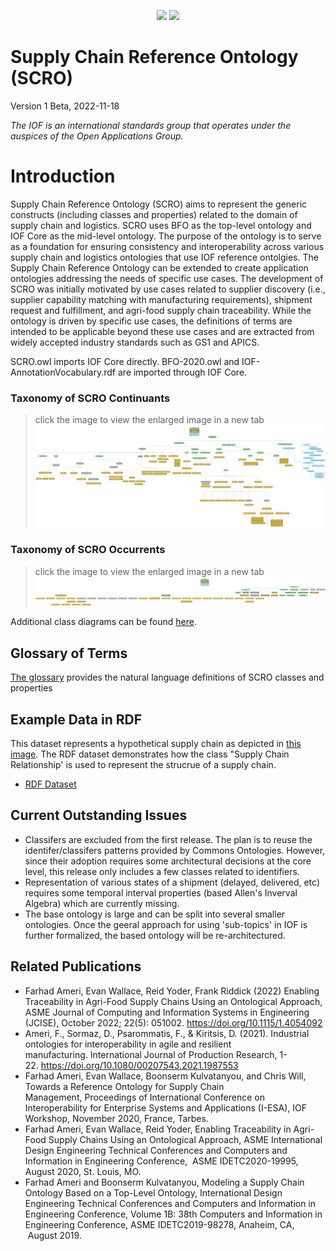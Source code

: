 <p align="center">
<img src="https://user-images.githubusercontent.com/12449023/166088434-b6761386-9b3f-4881-a891-c8ffdbde0fae.png" height="80">
<img src="https://user-images.githubusercontent.com/12449023/166088435-a9fcc4c7-f51d-443a-b1fd-9fe96a204f77.png" >
</p>

# Supply Chain Reference Ontology (SCRO)

Version 1 Beta, 2022-11-18

*The IOF is an international standards group that operates under the auspices of the Open Applications Group.*

# Introduction

Supply Chain Reference Ontology (SCRO) aims to represent the generic constructs (including classes and properties) related to the domain of supply chain and logistics. SCRO uses BFO as the top-level ontology and IOF Core as the mid-level ontology. The purpose of the ontology is to serve as a foundation for ensuring consistency and interoperability across various supply chain and logistics ontologies that use IOF reference ontolgies. The Supply Chain Reference Ontology can be extended to create application ontologies addressing the needs of specific use cases. The development of SCRO was initially motivated by use cases related to supplier discovery (i.e., supplier capability matching with manufacturing requirements), shipment request and fulfillment,  and agri-food supply chain traceability. While the ontology is driven by specific use cases, the definitions of terms are intended to be applicable beyond these use cases and are extracted from widely accepted industry standards such as GS1 and APICS.


SCRO.owl imports IOF Core directly. BFO-2020.owl and IOF-AnnotationVocabulary.rdf are imported through IOF Core.  

### Taxonomy of SCRO Continuants
> click the image to view the enlarged image in a new tab
![Taxonomy of SCRO Continuants](images/SCRO-continuants.png)

### Taxonomy of SCRO Occurrents
> click the image to view the enlarged image in a new tab
![Taxonomy of SCRO Continuants](images/SCRO-Occurrents.png)

Additional class diagrams can be found [here](https://oagiscore.atlassian.net/wiki/spaces/IOF/pages/4554031140/SCRO+Class+Diagrams). 

## Glossary of Terms
[The glossary](https://htmlpreview.github.io/?https://github.com/InfoneerTXST/Glossary/blob/master/index.html) provides the natural language definitions of SCRO classes and properties

## Example Data in RDF
This dataset represents a hypothetical supply chain as depicted in [this image](https://github.com/iofoundry/ontology/blob/SCRO-pre-vote-branch/supplychain/Documentation%20%26%20Resources/images/FORD-SupplyChain.png). The RDF dataset demonstrates how the class "Supply Chain Relationship' is used to represent the strucrue of a supply chain.
- [RDF Dataset](https://github.com/iofoundry/ontology/blob/master/supplychain/data/SCRO_Ford.tt)

## Current Outstanding Issues
- Classifers are excluded from the first release. The plan is to reuse the identifer/classifers patterns provided by Commons Ontologies. However, since their adoption requires some architectural decisions at the core level, this release only includes a few classes related to identifiers.
- Representation of various states of a shipment (delayed, delivered, etc) requires some temporal interval properties (based Allen's Inverval Algebra) which are currently missing.
- The base ontology is large and can be split into several smaller ontologies. Once the geeral approach for using 'sub-topics' in IOF is further formalized, the based ontology will be re-architectured.


## Related Publications
- Farhad Ameri, Evan Wallace, Reid Yoder, Frank Riddick (2022) Enabling Traceability in Agri-Food Supply Chains Using an Ontological Approach, ASME Journal of Computing and Information Systems in Engineering (JCISE), October 2022; 22(5): 051002. https://doi.org/10.1115/1.4054092
- Ameri, F., Sormaz, D., Psarommatis, F., & Kiritsis, D. (2021). Industrial ontologies for interoperability in agile and resilient manufacturing. International Journal of Production Research, 1-22. https://doi.org/10.1080/00207543.2021.1987553
- Farhad Ameri, Evan Wallace, Boonserm Kulvatanyou, and Chris Will, Towards a Reference Ontology for Supply Chain Management, Proceedings of International Conference on Interoperability for Enterprise Systems and Applications (I-ESA), IOF Workshop, November 2020, France, Tarbes.
- Farhad Ameri, Evan Wallace, Reid Yoder, Enabling Traceability in Agri-Food Supply Chains Using an Ontological Approach, ASME International Design Engineering Technical Conferences and Computers and Information in Engineering Conference,  ASME IDETC2020-19995, August 2020, St. Louis, MO.
- Farhad Ameri and Boonserm Kulvatanyou, Modeling a Supply Chain Ontology Based on a Top-Level Ontology, International Design Engineering Technical Conferences and Computers and Information in Engineering Conference, Volume 1B: 38th Computers and Information in Engineering Conference, ASME IDETC2019-98278, Anaheim, CA,  August 2019.
